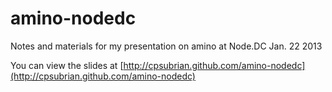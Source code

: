 amino-nodedc
============

Notes and materials for my presentation on amino at Node.DC Jan. 22 2013

You can view the slides at [http://cpsubrian.github.com/amino-nodedc](http://cpsubrian.github.com/amino-nodedc)
